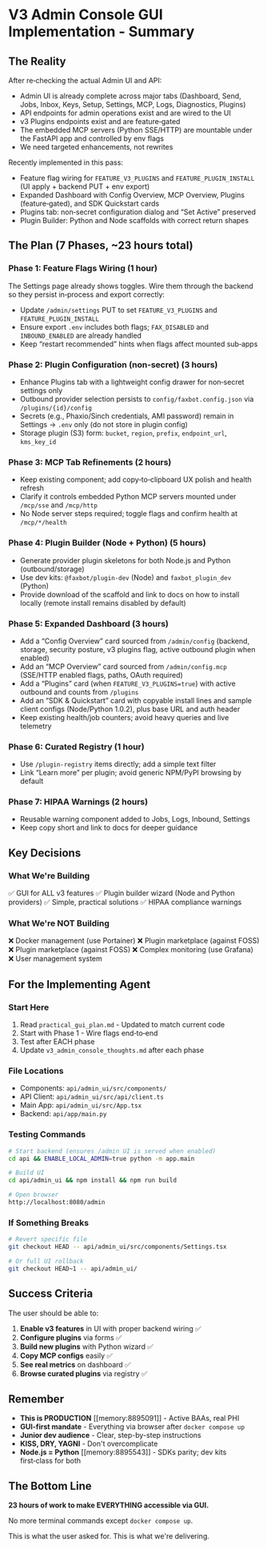 # V3 Admin Console GUI Implementation - Summary

## The Reality
After re‑checking the actual Admin UI and API:
- Admin UI is already complete across major tabs (Dashboard, Send, Jobs, Inbox, Keys, Setup, Settings, MCP, Logs, Diagnostics, Plugins)
- API endpoints for admin operations exist and are wired to the UI
- v3 Plugins endpoints exist and are feature‑gated
- The embedded MCP servers (Python SSE/HTTP) are mountable under the FastAPI app and controlled by env flags
- We need targeted enhancements, not rewrites

Recently implemented in this pass:
- Feature flag wiring for `FEATURE_V3_PLUGINS` and `FEATURE_PLUGIN_INSTALL` (UI apply + backend PUT + env export)
- Expanded Dashboard with Config Overview, MCP Overview, Plugins (feature‑gated), and SDK Quickstart cards
- Plugins tab: non‑secret configuration dialog and “Set Active” preserved
- Plugin Builder: Python and Node scaffolds with correct return shapes

## The Plan (7 Phases, ~23 hours total)

### Phase 1: Feature Flags Wiring (1 hour)
The Settings page already shows toggles. Wire them through the backend so they persist in‑process and export correctly:
- Update `/admin/settings` PUT to set `FEATURE_V3_PLUGINS` and `FEATURE_PLUGIN_INSTALL`
- Ensure export `.env` includes both flags; `FAX_DISABLED` and `INBOUND_ENABLED` are already handled
- Keep “restart recommended” hints when flags affect mounted sub‑apps

### Phase 2: Plugin Configuration (non‑secret) (3 hours)
- Enhance Plugins tab with a lightweight config drawer for non‑secret settings only
- Outbound provider selection persists to `config/faxbot.config.json` via `/plugins/{id}/config`
- Secrets (e.g., Phaxio/Sinch credentials, AMI password) remain in Settings → `.env` only (do not store in plugin config)
- Storage plugin (S3) form: `bucket`, `region`, `prefix`, `endpoint_url`, `kms_key_id`

### Phase 3: MCP Tab Refinements (2 hours)
- Keep existing component; add copy‑to‑clipboard UX polish and health refresh
- Clarify it controls embedded Python MCP servers mounted under `/mcp/sse` and `/mcp/http`
- No Node server steps required; toggle flags and confirm health at `/mcp/*/health`

### Phase 4: Plugin Builder (Node + Python) (5 hours)
- Generate provider plugin skeletons for both Node.js and Python (outbound/storage)
- Use dev kits: `@faxbot/plugin-dev` (Node) and `faxbot_plugin_dev` (Python)
- Provide download of the scaffold and link to docs on how to install locally (remote install remains disabled by default)

### Phase 5: Expanded Dashboard (3 hours)
- Add a “Config Overview” card sourced from `/admin/config` (backend, storage, security posture, v3 plugins flag, active outbound plugin when enabled)
- Add an “MCP Overview” card sourced from `/admin/config.mcp` (SSE/HTTP enabled flags, paths, OAuth required)
- Add a “Plugins” card (when `FEATURE_V3_PLUGINS=true`) with active outbound and counts from `/plugins`
- Add an “SDK & Quickstart” card with copyable install lines and sample client configs (Node/Python 1.0.2), plus base URL and auth header
- Keep existing health/job counters; avoid heavy queries and live telemetry

### Phase 6: Curated Registry (1 hour)
- Use `/plugin-registry` items directly; add a simple text filter
- Link “Learn more” per plugin; avoid generic NPM/PyPI browsing by default

### Phase 7: HIPAA Warnings (2 hours)
- Reusable warning component added to Jobs, Logs, Inbound, Settings
- Keep copy short and link to docs for deeper guidance

## Key Decisions

### What We're Building
✅ GUI for ALL v3 features
✅ Plugin builder wizard (Node and Python providers)
✅ Simple, practical solutions
✅ HIPAA compliance warnings

### What We're NOT Building
❌ Docker management (use Portainer)
❌ Plugin marketplace (against FOSS)
❌ Plugin marketplace (against FOSS)
❌ Complex monitoring (use Grafana)
❌ User management system

## For the Implementing Agent

### Start Here
1. Read `practical_gui_plan.md` - Updated to match current code
2. Start with Phase 1 - Wire flags end‑to‑end
3. Test after EACH phase
4. Update `v3_admin_console_thoughts.md` after each phase

### File Locations
- Components: `api/admin_ui/src/components/`
- API Client: `api/admin_ui/src/api/client.ts`
- Main App: `api/admin_ui/src/App.tsx`
- Backend: `api/app/main.py`

### Testing Commands
```bash
# Start backend (ensures /admin UI is served when enabled)
cd api && ENABLE_LOCAL_ADMIN=true python -m app.main

# Build UI
cd api/admin_ui && npm install && npm run build

# Open browser
http://localhost:8080/admin
```

### If Something Breaks
```bash
# Revert specific file
git checkout HEAD -- api/admin_ui/src/components/Settings.tsx

# Or full UI rollback
git checkout HEAD~1 -- api/admin_ui/
```

## Success Criteria

The user should be able to:
1. **Enable v3 features** in UI with proper backend wiring ✅
2. **Configure plugins** via forms ✅
3. **Build new plugins** with Python wizard ✅
4. **Copy MCP configs** easily ✅
5. **See real metrics** on dashboard ✅
6. **Browse curated plugins** via registry ✅

## Remember

- **This is PRODUCTION** [[memory:8895091]] - Active BAAs, real PHI
- **GUI-first mandate** - Everything via browser after `docker compose up`
- **Junior dev audience** - Clear, step-by-step instructions
- **KISS, DRY, YAGNI** - Don't overcomplicate
- **Node.js = Python** [[memory:8895543]] - SDKs parity; dev kits first‑class for both

## The Bottom Line

**23 hours of work to make EVERYTHING accessible via GUI.**

No more terminal commands except `docker compose up`.

This is what the user asked for. This is what we're delivering.
